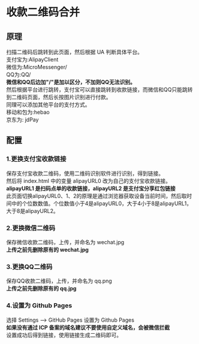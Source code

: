 ﻿# 收款二维码合并
## 原理
扫描二维码后跳转到此页面，然后根据 UA 判断具体平台。  
支付宝为:AlipayClient  
微信为:MicroMessenger/  
QQ为:QQ/  
**微信和QQ后边加"/"是加以区分，不加则QQ无法识别。**  
然后根据平台进行跳转，支付宝可以直接跳转到收款链接，而微信和QQ只能跳转到二维码页面，然后长按图片识别进行付款。  
同理可以添加其他平台的支付方式。  
移动和包为:hebao  
京东为: jdPay   
## 配置
### 1.更换支付宝收款链接  
保存支付宝收款二维码，使用二维码识别软件进行识别，得到链接。  
然后将 index.html 中的变量 alipayURL0 改为自己的支付宝收款链接。  
**alipayURL1 是扫码点单的收款链接，alipayURL2 是支付宝分享红包链接**  
此页面切换alipayURL0、1、2的原理是通过浏览器获取设备当前时间，然后取时间中的个位数数值。个位数值小于4是alipayURL0，大于4小于8是alipayURL1，大于8是alipayURL2。  
### 2.更换微信二维码
保存微信收款二维码，上传，并命名为 wechat.jpg  
**上传之前先删除原有的 wechat.jpg**
### 3.更换QQ二维码
保存QQ收款二维码，上传，并命名为 qq.png   
**上传之前先删除原有的 qq.jpg**  
### 4.设置为 Github Pages
选择 Settings --> GitHub Pages 设置为 Github Pages  
**如果没有通过 ICP 备案的域名建议不要使用自定义域名，会被微信拦截**  
设置成功后得到链接，使用链接生成二维码即可。
